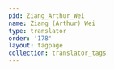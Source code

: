 ```yaml
---
pid: Ziang_Arthur_Wei
name: Ziang (Arthur) Wei
type: translator
order: '178'
layout: tagpage
collection: translator_tags
---
```

